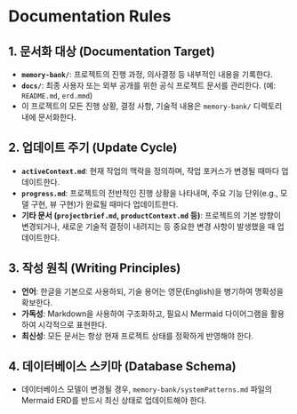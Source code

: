 # Documentation Rules

## 1. 문서화 대상 (Documentation Target)

- **`memory-bank/`**: 프로젝트의 진행 과정, 의사결정 등 내부적인 내용을 기록한다.
- **`docs/`**: 최종 사용자 또는 외부 공개를 위한 공식 프로젝트 문서를 관리한다. (예: `README.md`, `erd.mmd`)
- 이 프로젝트의 모든 진행 상황, 결정 사항, 기술적 내용은 `memory-bank/` 디렉토리 내에 문서화한다.

## 2. 업데이트 주기 (Update Cycle)

- **`activeContext.md`**: 현재 작업의 맥락을 정의하며, 작업 포커스가 변경될 때마다 업데이트한다.
- **`progress.md`**: 프로젝트의 전반적인 진행 상황을 나타내며, 주요 기능 단위(e.g., 모델 구현, 뷰 구현)가 완료될 때마다 업데이트한다.
- **기타 문서 (`projectbrief.md`, `productContext.md` 등)**: 프로젝트의 기본 방향이 변경되거나, 새로운 기술적 결정이 내려지는 등 중요한 변경 사항이 발생했을 때 업데이트한다.

## 3. 작성 원칙 (Writing Principles)

- **언어**: 한글을 기본으로 사용하되, 기술 용어는 영문(English)을 병기하여 명확성을 확보한다.
- **가독성**: Markdown을 사용하여 구조화하고, 필요시 Mermaid 다이어그램을 활용하여 시각적으로 표현한다.
- **최신성**: 모든 문서는 항상 현재 프로젝트 상태를 정확하게 반영해야 한다.

## 4. 데이터베이스 스키마 (Database Schema)

- 데이터베이스 모델이 변경될 경우, `memory-bank/systemPatterns.md` 파일의 Mermaid ERD를 반드시 최신 상태로 업데이트해야 한다.
